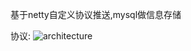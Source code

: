 基于netty自定义协议推送,mysql做信息存储

协议:
![architecture](https://gitee.com/yanbin_yb/pushservice/raw/master/push/protocol.png)


